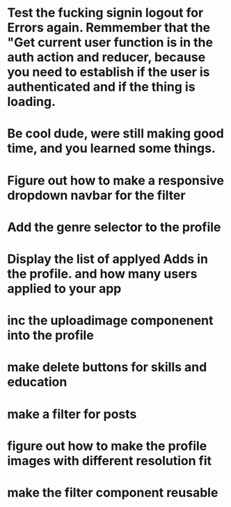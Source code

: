 # Test the fucking signin logout for Errors again. Remmember that the "Get current user function is in the auth action and reducer, because you need to establish if the user is authenticated and if the thing is loading.

# Be cool dude, were still making good time, and you learned some things.

<!-- # Do the "addLink" schema  -->

# Figure out how to make a responsive dropdown navbar for the filter

# Add the genre selector to the profile

# Display the list of applyed Adds in the profile. and how many users applied to your app

# inc the uploadimage componenent into the profile

# make delete buttons for skills and education

# make a filter for posts

# figure out how to make the profile images with different resolution fit

# make the filter component reusable
